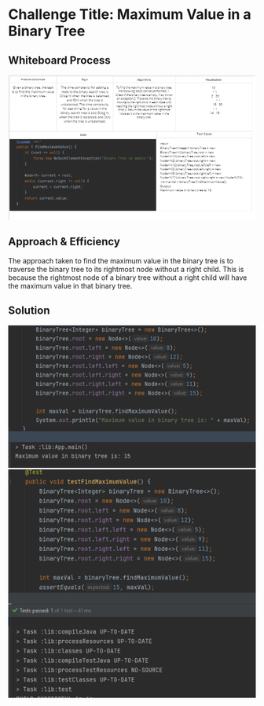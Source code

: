 # Challenge Title: Maximum Value in a Binary Tree
<!-- Description of the challenge -->

## Whiteboard Process
<!-- Embedded whiteboard image -->
![](cc16.PNG)
## Approach & Efficiency
<!-- What approach did you take? Why? What is the Big O space/time for this approach? -->
The approach taken to find the maximum value in the binary tree is to traverse the binary tree to its rightmost node without a right child. This is because the rightmost node of a binary tree without a right child will have the maximum value in that binary tree.

## Solution
<!-- Show how to run your code, and examples of it in action -->
![](max.PNG)
![](cc16test.PNG)